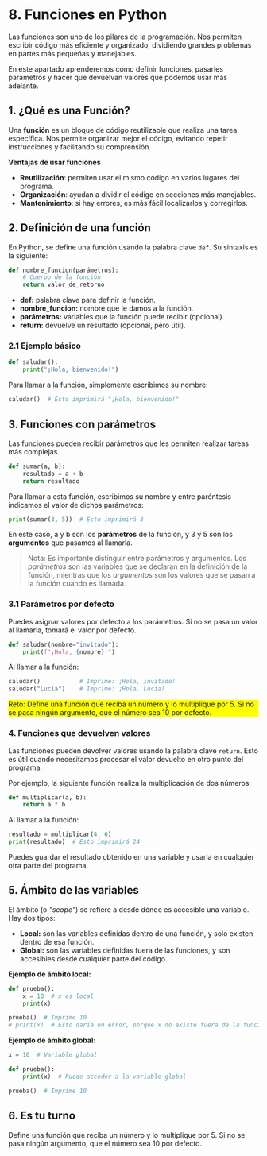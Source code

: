 # 8. Funciones en Python

Las funciones son uno de los pilares de la programación. Nos permiten escribir código más eficiente y organizado, dividiendo grandes problemas en partes más pequeñas y manejables. 

En este apartado aprenderemos cómo definir funciones, pasarles parámetros y hacer que devuelvan valores que podemos usar más adelante.

## 1. ¿Qué es una Función?

Una **función** es un bloque de código reutilizable que realiza una tarea específica. Nos permite organizar mejor el código, evitando repetir instrucciones y facilitando su comprensión.

**Ventajas de usar funciones**

* **Reutilización**: permiten usar el mismo código en varios lugares del programa.
* **Organización**: ayudan a dividir el código en secciones más manejables.
* **Mantenimiento**: si hay errores, es más fácil localizarlos y corregirlos.

## 2. Definición de una función

En Python, se define una función usando la palabra clave `def`. Su sintaxis es la siguiente:

```py
def nombre_funcion(parámetros):
    # Cuerpo de la función
    return valor_de_retorno
```

* **def:** palabra clave para definir la función.
* **nombre_funcion:** nombre que le damos a la función.
* **parámetros:** variables que la función puede recibir (opcional).
* **return:** devuelve un resultado (opcional, pero útil).

### 2.1 Ejemplo básico

```py
def saludar():
    print("¡Hola, bienvenido!")
```

Para llamar a la función, simplemente escribimos su nombre:

```py
saludar()  # Esto imprimirá "¡Hola, bienvenido!"
```

## 3. Funciones con parámetros

Las funciones pueden recibir parámetros que les permiten realizar tareas más complejas.

```py
def sumar(a, b):
    resultado = a + b
    return resultado
```

Para llamar a esta función, escribimos su nombre y entre paréntesis indicamos el valor de dichos parámetros:

```py
print(sumar(3, 5))  # Esto imprimirá 8
```

En este caso, a y b son los **parámetros** de la función, y 3 y 5 son los **argumentos** que pasamos al llamarla.

> Nota: Es importante distinguir entre parámetros y argumentos. Los *parámetros* son las variables que se declaran en la definición de la función, mientras que los *argumentos* son los valores que se pasan a la función cuando es llamada.

### 3.1 Parámetros por defecto

Puedes asignar valores por defecto a los parámetros. Si no se pasa un valor al llamarla, tomará el valor por defecto.

```py
def saludar(nombre="invitado"):
    print(f"¡Hola, {nombre}!")
```

Al llamar a la función:

```py
saludar()           # Imprime: ¡Hola, invitado!
saludar("Lucía")    # Imprime: ¡Hola, Lucía!
```

<p style="background-color:#FFFF00">Reto: Define una función que reciba un número y lo multiplique por 5. Si no se pasa ningún argumento, que el número sea 10 por defecto.</p>

### 4. Funciones que devuelven valores

Las funciones pueden devolver valores usando la palabra clave `return`. Esto es útil cuando necesitamos procesar el valor devuelto en otro punto del programa.

Por ejemplo, la siguiente función realiza la multiplicación de dos números:

```py
def multiplicar(a, b):
    return a * b
```

Al llamar a la función:

```py
resultado = multiplicar(4, 6)
print(resultado)  # Esto imprimirá 24
```

Puedes guardar el resultado obtenido en una variable y usarla en cualquier otra parte del programa. 

## 5. Ámbito de las variables

El ámbito (o *"scope"*) se refiere a desde dónde es accesible una variable. Hay dos tipos:

* **Local:** son las variables definidas dentro de una función, y solo existen dentro de esa función.
* **Global:** son las variables definidas fuera de las funciones, y son accesibles desde cualquier parte del código.

**Ejemplo de ámbito local:**

```py
def prueba():
    x = 10  # x es local
    print(x)

prueba()  # Imprime 10
# print(x)  # Esto daría un error, porque x no existe fuera de la función
```

**Ejemplo de ámbito global:**

```py
x = 10  # Variable global

def prueba():
    print(x)  # Puede acceder a la variable global

prueba()  # Imprime 10
```

## 6. Es tu turno

 Define una función que reciba un número y lo multiplique por 5. Si no se pasa ningún argumento, que el número sea 10 por defecto.
